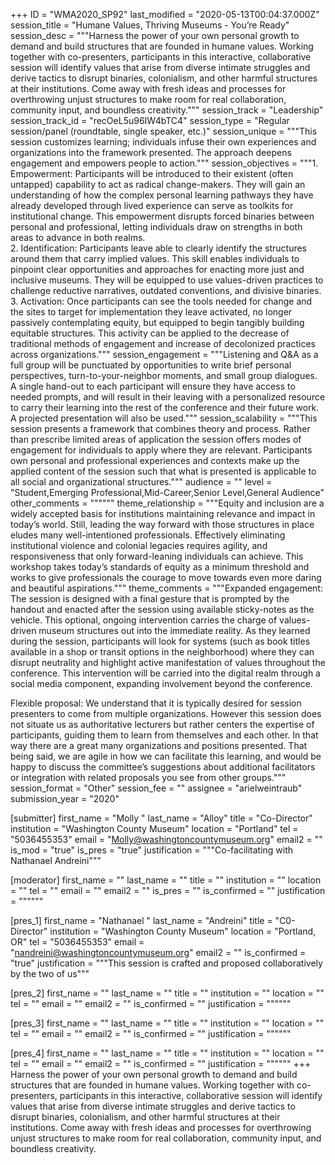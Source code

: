 +++
ID = "WMA2020_SP92"
last_modified = "2020-05-13T00:04:37.000Z"
session_title = "Humane Values, Thriving Museums - You’re Ready"
session_desc = """Harness the power of your own personal growth to demand and build structures that are founded in humane values. Working together with co-presenters, participants in this interactive, collaborative session will identify values that arise from diverse intimate struggles and derive tactics to disrupt binaries, colonialism, and other harmful structures at their institutions. Come away with fresh ideas and processes for overthrowing unjust structures to make room for real collaboration, community input, and boundless creativity."""
session_track = "Leadership"
session_track_id = "recOeL5u96IW4bTC4"
session_type = "Regular session/panel (roundtable, single speaker, etc.)"
session_unique = """This session customizes learning; individuals infuse their own experiences and organizations into the framework presented. The approach deepens engagement and empowers people to action."""
session_objectives = """1. Empowerment: Participants will be introduced to their existent (often untapped) capability to act as radical change-makers. They will gain an understanding of how the complex personal learning pathways they have already developed through lived experience can serve as toolkits for institutional change. This empowerment disrupts forced binaries between personal and professional, letting individuals draw on strengths in both areas to advance in both realms.<br>2. Identification: Participants leave able to clearly identify the structures around them that carry implied values. This skill enables individuals to pinpoint clear opportunities and approaches for enacting more just and inclusive museums. They will be equipped to use values-driven practices to challenge reductive narratives, outdated conventions, and divisive binaries.<br>3. Activation: Once participants can see the tools needed for change and the sites to target for implementation they leave activated, no longer passively contemplating equity, but equipped to begin tangibly building equitable structures. This activity can be applied to the decrease of traditional methods of engagement and increase of decolonized practices across organizations."""
session_engagement = """Listening and Q&A as a full group will be punctuated by opportunities to write brief personal perspectives, turn-to-your-neighbor moments, and small group dialogues. A single hand-out to each participant will ensure they have access to needed prompts, and will result in their leaving with a personalized resource to carry their learning into the rest of the conference and their future work. A projected presentation will also be used."""
session_scalability = """This session presents a framework that combines theory and process. Rather than prescribe limited areas of application the session offers modes of engagement for individuals to apply where they are relevant. Participants own personal and professional experiences and contexts make up the applied content of the session such that what is presented is applicable to all social and organizational structures."""
audience = ""
level = "Student,Emerging Professional,Mid-Career,Senior Level,General Audience"
other_comments = """"""
theme_relationship = """Equity and inclusion are a widely accepted basis for institutions maintaining relevance and impact in today’s world. Still, leading the way forward with those structures in place eludes many well-intentioned professionals. Effectively eliminating institutional violence and colonial  legacies requires agility, and responsiveness that only forward-leaning individuals can achieve. This workshop takes today’s standards of equity as a  minimum threshold and works to give professionals  the courage to move towards even more daring and beautiful aspirations."""
theme_comments = """Expanded engagement:
The session is designed with a final gesture that is prompted by the handout and enacted after the session using available sticky-notes as the vehicle. This optional, ongoing intervention carries the charge of values-driven museum structures out into the immediate reality. As they learned during the session, participants will look for systems (such as book titles available in a shop or transit options in the neighborhood) where they can disrupt neutrality and highlight active manifestation of values throughout the conference. This intervention will be carried into the digital realm through a social media component, expanding involvement beyond the conference.

Flexible proposal:
We understand that it is typically desired for session presenters to come from multiple organizations. However this session does not situate us as authoritative lecturers but rather centers the expertise of participants, guiding them to learn from themselves and each other. In that way there are a great many organizations and positions presented. That being said, we are agile in how we can facilitate this learning, and would be happy to discuss the committee’s suggestions about additional facilitators or integration with related proposals you see from other groups."""
session_format = "Other"
session_fee = ""
assignee = "arielweintraub"
submission_year = "2020"

[submitter]
first_name = "Molly "
last_name = "Alloy"
title = "Co-Director"
institution = "Washington County Museum"
location = "Portland"
tel = "5036455353"
email = "Molly@washingtoncountymuseum.org"
email2 = ""
is_mod = "true"
is_pres = "true"
justification = """Co-facilitating with Nathanael Andreini"""

[moderator]
first_name = ""
last_name = ""
title = ""
institution = ""
location = ""
tel = ""
email = ""
email2 = ""
is_pres = ""
is_confirmed = ""
justification = """"""

[pres_1]
first_name = "Nathanael "
last_name = "Andreini"
title = "C0-Director"
institution = "Washington County Museum"
location = "Portland, OR"
tel = "5036455353"
email = "nandreini@washingtoncountymuseum.org"
email2 = ""
is_confirmed = "true"
justification = """This session is crafted and proposed collaboratively by the two of us"""

[pres_2]
first_name = ""
last_name = ""
title = ""
institution = ""
location = ""
tel = ""
email = ""
email2 = ""
is_confirmed = ""
justification = """"""

[pres_3]
first_name = ""
last_name = ""
title = ""
institution = ""
location = ""
tel = ""
email = ""
email2 = ""
is_confirmed = ""
justification = """"""

[pres_4]
first_name = ""
last_name = ""
title = ""
institution = ""
location = ""
tel = ""
email = ""
email2 = ""
is_confirmed = ""
justification = """"""
+++
Harness the power of your own personal growth to demand and build structures that are founded in humane values. Working together with co-presenters, participants in this interactive, collaborative session will identify values that arise from diverse intimate struggles and derive tactics to disrupt binaries, colonialism, and other harmful structures at their institutions. Come away with fresh ideas and processes for overthrowing unjust structures to make room for real collaboration, community input, and boundless creativity.